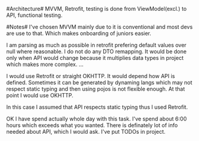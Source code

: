 #Architecture#
MVVM, Retrofit, testing is done from ViewModel(excl.) to API, functional testing.


#Notes#
I've chosen MVVM mainly due to it is conventional and most devs are use to that. Which makes onboarding of juniors
easier.

I am parsing as much as possible in retrofit prefering default values over null where reasonable.
I do not do any DTO remapping. It would be done only when API would change because it multiplies data types in
project which makes more complex.
...

I would use Retrofit or straight OKHTTP. It would depend how API is defined. Sometimes it can be generated by dynaming
langs which may not respect static typing and then using pojos is not flexible enough. At that point I would use
OKHTTP.

In this case I assumed that API respects static typing thus I used Retrofit.

OK I have spend actually whole day with this task. I've spend about 6:00 hours which exceeds what you wanted.
There is definately lot of info needed about API, which I would ask. I've put TODOs in project.

